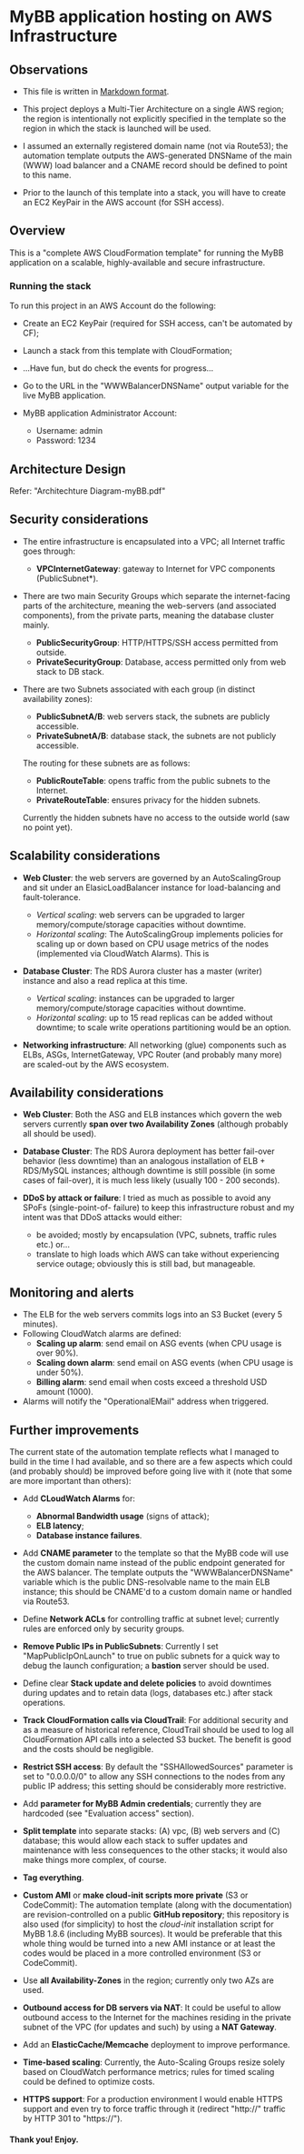# MyBB application hosting on AWS Infrastructure

## Observations

- This file is written in [Markdown format](https://daringfireball.net/projects/markdown/syntax).

- This project deploys a Multi-Tier Architecture on a single AWS region; the region is
intentionally not explicitly specified in the template so the region in which the stack is launched
will be used.

- I assumed an externally registered domain name (not via Route53); the automation template outputs
the AWS-generated DNSName of the main (WWW) load balancer and a CNAME record should be defined to
point to this name.

- Prior to the launch of this template into a stack, you will have to create an EC2 KeyPair in
the AWS account (for SSH access).

## Overview

This is a "complete AWS CloudFormation template" for running the
MyBB application on a scalable, highly-available and secure infrastructure.

### Running the stack

To run this project in an AWS Account do the following:

- Create an EC2 KeyPair (required for SSH access, can't be automated by CF);
- Launch a stack from this template with CloudFormation;
- ...Have fun, but do check the events for progress...
- Go to the URL in the "WWWBalancerDNSName" output variable for the live MyBB application.

- MyBB application Administrator Account:
    - Username: admin
    - Password: 1234

## Architecture Design

Refer: "Architechture Diagram-myBB.pdf"

## Security considerations

- The entire infrastructure is encapsulated into a VPC; all Internet traffic goes through:
    - **VPCInternetGateway**: gateway to Internet for VPC components (PublicSubnet*).

- There are two main Security Groups which separate the internet-facing parts of the architecture,
meaning the web-servers (and associated components), from the private parts, meaning the database
cluster mainly.
    - **PublicSecurityGroup**: HTTP/HTTPS/SSH access permitted from outside.
    - **PrivateSecurityGroup**: Database, access permitted only from web stack to DB stack.

- There are two Subnets associated with each group (in distinct availability zones):
    - **PublicSubnetA/B**: web servers stack, the subnets are publicly accessible.
    - **PrivateSubnetA/B**: database stack, the subnets are not publicly accessible.

    The routing for these subnets are as follows:

    - **PublicRouteTable**: opens traffic from the public subnets to the Internet.
    - **PrivateRouteTable**: ensures privacy for the hidden subnets.

    Currently the hidden subnets have no access to the outside world (saw no point yet).

## Scalability considerations

- **Web Cluster**: the web servers are governed by an AutoScalingGroup and sit under an
ElasicLoadBalancer instance for load-balancing and fault-tolerance.
    - *Vertical scaling*: web servers can be upgraded to larger memory/compute/storage capacities
    without downtime.
    - *Horizontal scaling*: The AutoScalingGroup implements policies for scaling up or down based
    on CPU usage metrics of the nodes (implemented via CloudWatch Alarms). This is

- **Database Cluster**: The RDS Aurora cluster has a master (writer) instance and also a read
replica at this time.
    - *Vertical scaling*: instances can be upgraded to larger memory/compute/storage capacities
    without downtime.
    - *Horizontal scaling*: up to 15 read replicas can be added without downtime; to scale write
    operations partitioning would be an option.

- **Networking infrastructure**: All networking (glue) components such as ELBs, ASGs,
InternetGateway, VPC Router (and probably many more) are scaled-out by the AWS ecosystem.

## Availability considerations

- **Web Cluster**: Both the ASG and ELB instances which govern the web servers currently **span
over two Availability Zones** (although probably all should be used).

- **Database Cluster**: The RDS Aurora deployment has better fail-over behavior (less downtime)
than an analogous installation of ELB + RDS/MySQL instances; although downtime is still possible
(in some cases of fail-over), it is much less likely (usually 100 - 200 seconds).

- **DDoS by attack or failure**: I tried as much as possible to avoid any SPoFs (single-point-of-
failure) to keep this infrastructure robust and my intent was that DDoS attacks would either:
    - be avoided; mostly by encapsulation (VPC, subnets, traffic rules etc.) or...
    - translate to high loads which AWS can take without experiencing service outage; obviously
    this is still bad, but manageable.

## Monitoring and alerts

- The ELB for the web servers commits logs into an S3 Bucket (every 5 minutes).
- Following CloudWatch alarms are defined:
    - **Scaling up alarm**: send email on ASG events (when CPU usage is over 90%).
    - **Scaling down alarm**: send email on ASG events (when CPU usage is under 50%).
    - **Billing alarm**: send email when costs exceed a threshold USD amount (1000).
- Alarms will notify the "OperationalEMail" address when triggered.

## Further improvements

The current state of the automation template reflects what I managed to build in the time I had
available, and so there are a few aspects which could (and probably should) be improved before
going live with it (note that some are more important than others):

- Add **CLoudWatch Alarms** for:
    - **Abnormal Bandwidth usage** (signs of attack);
    - **ELB latency**;
    - **Database instance failures**.

- Add **CNAME parameter** to the template so that the MyBB code will use the custom domain name
instead of the public endpoint generated for the AWS balancer. The template outputs the
"WWWBalancerDNSName" variable which is the public DNS-resolvable name to the main ELB instance;
this should be CNAME'd to a custom domain name or handled via Route53.

- Define **Network ACLs** for controlling traffic at subnet level; currently rules are enforced
only by security groups.

- **Remove Public IPs in PublicSubnets**: Currently I set "MapPublicIpOnLaunch" to true on public
subnets for a quick way to debug the launch configuration; a **bastion** server should be used.

- Define clear **Stack update and delete policies** to avoid downtimes during updates and to
retain data (logs, databases etc.) after stack operations.

- **Track CloudFormation calls via CloudTrail**: For additional security and as a measure of
historical reference, CloudTrail should be used to log all CloudFormation API calls into a selected
S3 bucket. The benefit is good and the costs should be negligible.

- **Restrict SSH access**: By default the "SSHAllowedSources" parameter is set to "0.0.0.0/0" to
allow any SSH connections to the nodes from any public IP address; this setting should be
considerably more restrictive.

- Add **parameter for MyBB Admin credentials**; currently they are hardcoded (see "Evaluation
access" section).

- **Split template** into separate stacks: (A) vpc, (B) web servers and (C) database; this would
allow each stack to suffer updates and maintenance with less consequences to the other stacks; it
would also make things more complex, of course.

- **Tag everything**.

- **Custom AMI** or **make cloud-init scripts more private** (S3 or CodeCommit): The automation
template (along with the documentation) are revision-controlled on a public **GitHub repository**;
this repository is also used (for simplicity) to host the *cloud-init* installation script for
MyBB 1.8.6 (including MyBB sources). It would be preferable that this whole thing would be turned
into a new AMI instance or at least the codes would be placed in a more controlled environment (S3 or CodeCommit).

- Use **all Availability-Zones** in the region; currently only two AZs are used.

- **Outbound access for DB servers via NAT**: It could be useful to allow outbound access to the
Internet for the machines residing in the private subnet of the VPC (for updates and such) by
using a **NAT Gateway**.

- Add an **ElasticCache/Memcache** deployment to improve performance.

- **Time-based scaling**: Currently, the Auto-Scaling Groups resize solely based on CloudWatch
performance metrics; rules for timed scaling could be defined to optimize costs.

- **HTTPS support**: For a production environment I would enable HTTPS support and even try to
force traffic through it (redirect "http://" traffic by HTTP 301 to "https://").

#### Thank you! Enjoy.

